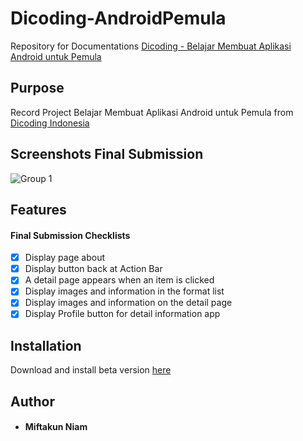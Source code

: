 # Dicoding-AndroidPemula
Repository for Documentations [Dicoding - Belajar Membuat Aplikasi Android untuk Pemula](https://www.dicoding.com/academies/51)

## Purpose
Record Project Belajar Membuat Aplikasi Android untuk Pemula from [Dicoding Indonesia](https://www.dicoding.com/)

## Screenshots Final Submission
![Group 1](https://github.com/Miftakun/Wisata-Populer-di-Indonesia/blob/master/app/screenshoot/Screenshot%202023-09-18%20211842.png)&nbsp;



 ## Features
#### Final Submission Checklists

- [x] Display page about
- [x] Display button back at Action Bar
- [x] A detail page appears when an item is clicked
- [x] Display images and information in the format list
- [x] Display images and information on the detail page
- [x] Display Profile button for detail information app

## Installation
Download and install beta version [here](https://github.com/Miftakun/Dicoding-AndroidPemula/releases/download/v.1.0-beta/app-debug.apk)

## Author
* #### Miftakun Niam
